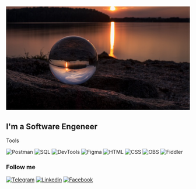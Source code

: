 [![Header](https://github.com/kobbra16/kobbra16/blob/main/assets/1.jpg)]()

## I'm a Software Engeneer


Tools

![Postman](https://img.shields.io/badge/Postman-090909?style=flat&logo=Postman)
![SQL](https://img.shields.io/badge/SQL-090909?style=flat&logo=mysql)
![DevTools](https://img.shields.io/badge/DevTools-090909?style=flat&logo=GoogleChrome)
![Figma](https://img.shields.io/badge/Figma-090909?style=flat&logo=Figma)
![HTML](https://img.shields.io/badge/HTML-090909?style=flat&logo=HTML5)
![CSS](https://img.shields.io/badge/CSS-090909?style=flat&logo=CSS3)
![OBS](https://img.shields.io/badge/OBS-090909?style=flat&logo=OBSstudio)
![Fiddler](https://img.shields.io/badge/Fiddler-090909?style=flat&logo=Fiddler)

### Follow me
[![Telegram](https://img.shields.io/badge/Telegram-090909?style=flat&logo=Telegram)](https://t.me/MaximOKkk)
[![Linkedin](https://img.shields.io/badge/Linkedin-090909?style=flat&logo=Linkedin)](https://www.linkedin.com/in/maksimok)
[![Facebook](https://img.shields.io/badge/Facebook-090909?style=flat&logo=Facebook)](https://www.facebook.com/maxim.kobyak)
